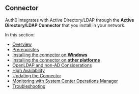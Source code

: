 ## Connector

Auth0 integrates with Active Directory/LDAP through the __Active Directory/LDAP Connector__ that you install in your network.

In this section:

-  [Overview](@@env.BASE_URL@@/connector/overview)
-  [Prerequisites](@@env.BASE_URL@@/connector/prerequisites)
-  [Installing the connector on **Windows**](@@env.BASE_URL@@/connector/install)
-  [Installing the connector on **other platforms**](@@env.BASE_URL@@/connector/install-other-platforms)
-  [OpenLDAP and non-AD Considerations](@@env.BASE_URL@@/connector/considerations-non-ad)
-  [High Availability](@@env.BASE_URL@@/connector/high-availability)
-  [Updating the Connector](@@env.BASE_URL@@/connector/update)
-  [Monitoring with System Center Operations Manager](@@env.BASE_URL@@/connector/scom-monitoring)
-  [Troubleshooting](@@env.BASE_URL@@/connector/troubleshooting)
